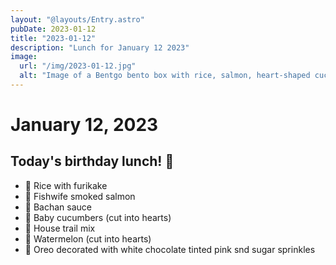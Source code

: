 ```yaml
---
layout: "@layouts/Entry.astro"
pubDate: 2023-01-12
title: "2023-01-12"
description: "Lunch for January 12 2023"
image:
  url: "/img/2023-01-12.jpg"
  alt: "Image of a Bentgo bento box with rice, salmon, heart-shaped cucumber slices, decorated Oreo on top of trail mix, heart-shaped watermelon pieces, and a sauce bottle with a rabbit cap"
---
```


# January 12, 2023

## Today's birthday lunch! 🎉

- 🌸 Rice with furikake
- 🍣 Fishwife smoked salmon
- 🐙 Bachan sauce
- 🥒 Baby cucumbers (cut into hearts)
- 🥜 House trail mix
- 🍉 Watermelon (cut into hearts)
- 🎂 Oreo decorated with white chocolate tinted pink snd sugar sprinkles
